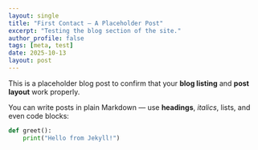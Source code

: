```yaml
---
layout: single
title: "First Contact — A Placeholder Post"
excerpt: "Testing the blog section of the site."
author_profile: false
tags: [meta, test]
date: 2025-10-13
layout: post
---
```


This is a placeholder blog post to confirm that your **blog listing** and **post layout** work properly.

You can write posts in plain Markdown — use **headings**, *italics*, lists, and even code blocks:

```python
def greet():
    print("Hello from Jekyll!")

